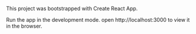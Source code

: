 This project was bootstrapped with Create React App.

Run the app in the development mode. open http://localhost:3000 to view it in
the browser.
